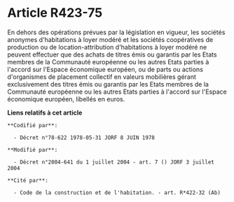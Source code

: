 # Article R423-75

En dehors des opérations prévues par la législation en vigueur, les sociétés anonymes d'habitations à loyer modéré et les
sociétés coopératives de production ou de location-attribution d'habitations à loyer modéré ne peuvent effectuer que des
achats de titres émis ou garantis par les Etats membres de la Communauté européenne ou les autres Etats parties à l'accord
sur l'Espace économique européen, ou de parts ou actions d'organismes de placement collectif en valeurs mobilières gérant
exclusivement des titres émis ou garantis par les Etats membres de la Communauté européenne ou les autres Etats parties à
l'accord sur l'Espace économique européen, libellés en euros.

**Liens relatifs à cet article**

	**Codifié par**:

	  - Décret n°78-622 1978-05-31 JORF 8 JUIN 1978

	**Modifié par**:

	  - Décret n°2004-641 du 1 juillet 2004 - art. 7 () JORF 3 juillet 2004

	**Cité par**:

	  - Code de la construction et de l'habitation. - art. R*422-32 (Ab)
